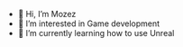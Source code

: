 - 👋 Hi, I’m Mozez
- 👀 I’m interested in Game development
- 🌱 I’m currently learning how to use Unreal

<!---
CEOtiga/CEOtiga is a ✨ special ✨ repository because its `README.md` (this file) appears on your GitHub profile.
You can click the Preview link to take a look at your changes.
--->
